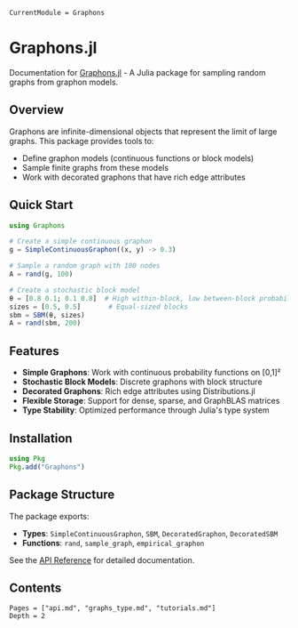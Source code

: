 ```@meta
CurrentModule = Graphons
```

# Graphons.jl

Documentation for [Graphons.jl](https://github.com/SDS-EPFL/Graphons.jl) - A
Julia package for sampling random graphs from graphon models.

## Overview

Graphons are infinite-dimensional objects that represent the limit of large
graphs. This package provides tools to:

- Define graphon models (continuous functions or block models)
- Sample finite graphs from these models
- Work with decorated graphons that have rich edge attributes

## Quick Start

```julia
using Graphons

# Create a simple continuous graphon
g = SimpleContinuousGraphon((x, y) -> 0.3)

# Sample a random graph with 100 nodes
A = rand(g, 100)

# Create a stochastic block model
θ = [0.8 0.1; 0.1 0.8]  # High within-block, low between-block probability
sizes = [0.5, 0.5]       # Equal-sized blocks
sbm = SBM(θ, sizes)
A = rand(sbm, 200)
```

## Features

- **Simple Graphons**: Work with continuous probability functions on [0,1]²
- **Stochastic Block Models**: Discrete graphons with block structure
- **Decorated Graphons**: Rich edge attributes using Distributions.jl
- **Flexible Storage**: Support for dense, sparse, and GraphBLAS matrices
- **Type Stability**: Optimized performance through Julia's type system

## Installation

```julia
using Pkg
Pkg.add("Graphons")
```

## Package Structure

The package exports:

- **Types**: `SimpleContinuousGraphon`, `SBM`, `DecoratedGraphon`,
  `DecoratedSBM`
- **Functions**: `rand`, `sample_graph`, `empirical_graphon`

See the [API Reference](@ref) for detailed documentation.

## Contents

```@contents
Pages = ["api.md", "graphs_type.md", "tutorials.md"]
Depth = 2
```

